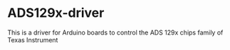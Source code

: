 # ADS129x-driver
This is a driver for Arduino boards to control the ADS 129x chips family of Texas Instrument
